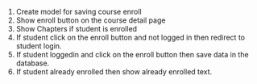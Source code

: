1. Create model for saving course enroll
2. Show enroll button on the course detail page
3. Show Chapters if student is enrolled
4. If student click on the enroll button and not logged in then redirect to student login.
5. If student loggedin and click on the enroll button then save data in the database.
6. If student already enrolled then show already enrolled text.
